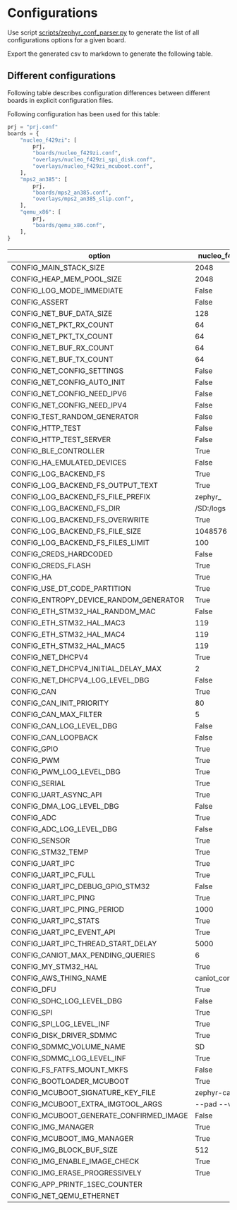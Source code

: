 # Configurations

Use script [scripts/zephyr_conf_parser.py](./scripts/zephyr_conf_parser.py) to
generate the list of all configurations options for a given board.

Export the generated csv to markdown to generate the following table.

## Different configurations

Following table describes configuration differences between different boards
in explicit configuration files.

Following configuration has been used for this table:

```python
prj = "prj.conf"
boards = {
    "nucleo_f429zi": [
        prj,
        "boards/nucleo_f429zi.conf",
        "overlays/nucleo_f429zi_spi_disk.conf",
        "overlays/nucleo_f429zi_mcuboot.conf",
    ],
    "mps2_an385": [
        prj,
        "boards/mps2_an385.conf",
        "overlays/mps2_an385_slip.conf",
    ],
    "qemu_x86": [
        prj,
        "boards/qemu_x86.conf",
    ],
}
```

|option                                 |nucleo_f429zi    |mps2_an385   |qemu_x86     |
|---------------------------------------|-----------------|-------------|-------------|
|CONFIG_MAIN_STACK_SIZE                 |2048             |4096         |4096         |
|CONFIG_HEAP_MEM_POOL_SIZE              |2048             |4096         |2048         |
|CONFIG_LOG_MODE_IMMEDIATE              |False            |False        |True         |
|CONFIG_ASSERT                          |False            |True         |True         |
|CONFIG_NET_BUF_DATA_SIZE               |128              |236          |236          |
|CONFIG_NET_PKT_RX_COUNT                |64               |256          |128          |
|CONFIG_NET_PKT_TX_COUNT                |64               |256          |128          |
|CONFIG_NET_BUF_RX_COUNT                |64               |256          |128          |
|CONFIG_NET_BUF_TX_COUNT                |64               |256          |128          |
|CONFIG_NET_CONFIG_SETTINGS             |False            |True         |True         |
|CONFIG_NET_CONFIG_AUTO_INIT            |False            |True         |True         |
|CONFIG_NET_CONFIG_NEED_IPV6            |False            |True         |True         |
|CONFIG_NET_CONFIG_NEED_IPV4            |False            |True         |True         |
|CONFIG_TEST_RANDOM_GENERATOR           |False            |True         |True         |
|CONFIG_HTTP_TEST                       |False            |True         |True         |
|CONFIG_HTTP_TEST_SERVER                |False            |True         |True         |
|CONFIG_BLE_CONTROLLER                  |True             |False        |False        |
|CONFIG_HA_EMULATED_DEVICES             |False            |True         |True         |
|CONFIG_LOG_BACKEND_FS                  |True             |             |             |
|CONFIG_LOG_BACKEND_FS_OUTPUT_TEXT      |True             |             |             |
|CONFIG_LOG_BACKEND_FS_FILE_PREFIX      |zephyr_          |             |             |
|CONFIG_LOG_BACKEND_FS_DIR              |/SD:/logs        |             |             |
|CONFIG_LOG_BACKEND_FS_OVERWRITE        |True             |             |             |
|CONFIG_LOG_BACKEND_FS_FILE_SIZE        |1048576          |             |             |
|CONFIG_LOG_BACKEND_FS_FILES_LIMIT      |100              |             |             |
|CONFIG_CREDS_HARDCODED                 |False            |True         |True         |
|CONFIG_CREDS_FLASH                     |True             |False        |False        |
|CONFIG_HA                              |True             |             |             |
|CONFIG_USE_DT_CODE_PARTITION           |True             |             |             |
|CONFIG_ENTROPY_DEVICE_RANDOM_GENERATOR |True             |False        |False        |
|CONFIG_ETH_STM32_HAL_RANDOM_MAC        |False            |             |             |
|CONFIG_ETH_STM32_HAL_MAC3              |119              |             |             |
|CONFIG_ETH_STM32_HAL_MAC4              |119              |             |             |
|CONFIG_ETH_STM32_HAL_MAC5              |119              |             |             |
|CONFIG_NET_DHCPV4                      |True             |False        |False        |
|CONFIG_NET_DHCPV4_INITIAL_DELAY_MAX    |2                |             |             |
|CONFIG_NET_DHCPV4_LOG_LEVEL_DBG        |False            |             |             |
|CONFIG_CAN                             |True             |             |             |
|CONFIG_CAN_INIT_PRIORITY               |80               |             |             |
|CONFIG_CAN_MAX_FILTER                  |5                |             |             |
|CONFIG_CAN_LOG_LEVEL_DBG               |False            |             |             |
|CONFIG_CAN_LOOPBACK                    |False            |             |             |
|CONFIG_GPIO                            |True             |             |             |
|CONFIG_PWM                             |True             |             |             |
|CONFIG_PWM_LOG_LEVEL_DBG               |True             |             |             |
|CONFIG_SERIAL                          |True             |             |             |
|CONFIG_UART_ASYNC_API                  |True             |             |             |
|CONFIG_DMA_LOG_LEVEL_DBG               |False            |             |             |
|CONFIG_ADC                             |True             |             |             |
|CONFIG_ADC_LOG_LEVEL_DBG               |False            |             |             |
|CONFIG_SENSOR                          |True             |             |             |
|CONFIG_STM32_TEMP                      |True             |             |             |
|CONFIG_UART_IPC                        |True             |             |             |
|CONFIG_UART_IPC_FULL                   |True             |             |             |
|CONFIG_UART_IPC_DEBUG_GPIO_STM32       |False            |             |             |
|CONFIG_UART_IPC_PING                   |True             |             |             |
|CONFIG_UART_IPC_PING_PERIOD            |1000             |             |             |
|CONFIG_UART_IPC_STATS                  |True             |             |             |
|CONFIG_UART_IPC_EVENT_API              |True             |             |             |
|CONFIG_UART_IPC_THREAD_START_DELAY     |5000             |             |             |
|CONFIG_CANIOT_MAX_PENDING_QUERIES      |6                |12           |12           |
|CONFIG_MY_STM32_HAL                    |True             |             |             |
|CONFIG_AWS_THING_NAME                  |caniot_controller|qemu_canio...|qemu_canio...|
|CONFIG_DFU                             |True             |             |             |
|CONFIG_SDHC_LOG_LEVEL_DBG              |False            |             |             |
|CONFIG_SPI                             |True             |             |             |
|CONFIG_SPI_LOG_LEVEL_INF               |True             |             |             |
|CONFIG_DISK_DRIVER_SDMMC               |True             |             |             |
|CONFIG_SDMMC_VOLUME_NAME               |SD               |             |             |
|CONFIG_SDMMC_LOG_LEVEL_INF             |True             |             |             |
|CONFIG_FS_FATFS_MOUNT_MKFS             |False            |             |             |
|CONFIG_BOOTLOADER_MCUBOOT              |True             |             |             |
|CONFIG_MCUBOOT_SIGNATURE_KEY_FILE      |zephyr-can...    |             |             |
|CONFIG_MCUBOOT_EXTRA_IMGTOOL_ARGS      |--pad --ve...    |             |             |
|CONFIG_MCUBOOT_GENERATE_CONFIRMED_IMAGE|False            |             |             |
|CONFIG_IMG_MANAGER                     |True             |             |             |
|CONFIG_MCUBOOT_IMG_MANAGER             |True             |             |             |
|CONFIG_IMG_BLOCK_BUF_SIZE              |512              |             |             |
|CONFIG_IMG_ENABLE_IMAGE_CHECK          |True             |             |             |
|CONFIG_IMG_ERASE_PROGRESSIVELY         |True             |             |             |
|CONFIG_APP_PRINTF_1SEC_COUNTER         |                 |False        |             |
|CONFIG_NET_QEMU_ETHERNET               |                 |False        |             |
